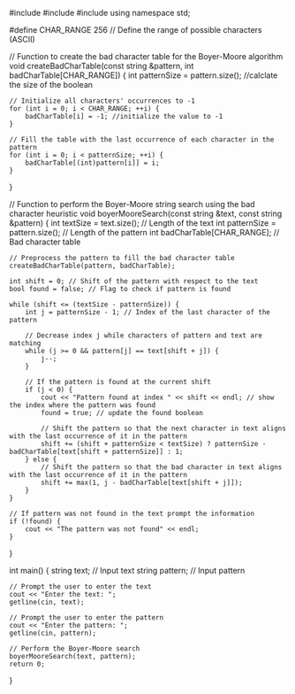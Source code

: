 #include <iostream>
#include <string>
#include <algorithm>
using namespace std;

#define CHAR_RANGE 256 // Define the range of possible characters (ASCII)

// Function to create the bad character table for the Boyer-Moore algorithm
void createBadCharTable(const string &pattern, int badCharTable[CHAR_RANGE]) {
    int patternSize = pattern.size(); //calclate the size of the boolean

    // Initialize all characters' occurrences to -1
    for (int i = 0; i < CHAR_RANGE; ++i) {
        badCharTable[i] = -1; //initialize the value to -1
    }

    // Fill the table with the last occurrence of each character in the pattern
    for (int i = 0; i < patternSize; ++i) {
        badCharTable[(int)pattern[i]] = i;
    }
}

// Function to perform the Boyer-Moore string search using the bad character heuristic
void boyerMooreSearch(const string &text, const string &pattern) {
    int textSize = text.size();     // Length of the text
    int patternSize = pattern.size(); // Length of the pattern
    int badCharTable[CHAR_RANGE];   // Bad character table

    // Preprocess the pattern to fill the bad character table
    createBadCharTable(pattern, badCharTable);

    int shift = 0; // Shift of the pattern with respect to the text
    bool found = false; // Flag to check if pattern is found

    while (shift <= (textSize - patternSize)) {
        int j = patternSize - 1; // Index of the last character of the pattern

        // Decrease index j while characters of pattern and text are matching
        while (j >= 0 && pattern[j] == text[shift + j]) {
            j--;
        }

        // If the pattern is found at the current shift
        if (j < 0) {
            cout << "Pattern found at index " << shift << endl; // show the index where the pattern was found
            found = true; // update the found boolean

            // Shift the pattern so that the next character in text aligns with the last occurrence of it in the pattern
            shift += (shift + patternSize < textSize) ? patternSize - badCharTable[text[shift + patternSize]] : 1;
        } else {
            // Shift the pattern so that the bad character in text aligns with the last occurrence of it in the pattern
            shift += max(1, j - badCharTable[text[shift + j]]);
        }
    }

    // If pattern was not found in the text prompt the information
    if (!found) {
        cout << "The pattern was not found" << endl;
    }
}

int main() {
    string text;    // Input text
    string pattern; // Input pattern

    // Prompt the user to enter the text
    cout << "Enter the text: ";
    getline(cin, text);

    // Prompt the user to enter the pattern
    cout << "Enter the pattern: ";
    getline(cin, pattern);
    
    // Perform the Boyer-Moore search
    boyerMooreSearch(text, pattern);
    return 0;
}
